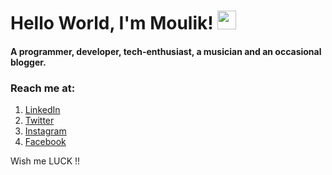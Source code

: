 # Hello World, I'm Moulik! <img src="https://raw.githubusercontent.com/moulikchaturvedi/MoulikChaturvedi/master/GIFs/hi.gif" width="30px">
#### A programmer, developer, tech-enthusiast, a musician and an occasional blogger.
### Reach me at:
1. [LinkedIn](https://www.linkedin.com/in/moulik-chaturvedi-7b7aab157/)
2. [Twitter](https://twitter.com/c_moulik)
3. [Instagram](https://www.instagram.com/multidimensionalspacesnake/)
4. [Facebook](https://www.facebook.com/moulik.chaturvedi/)

Wish me LUCK !!
